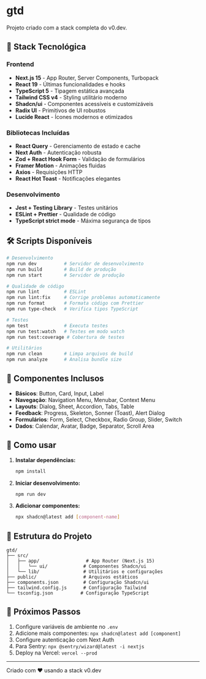 # gtd

Projeto criado com a stack completa do v0.dev.

## 🚀 Stack Tecnológica

### Frontend

- **Next.js 15** - App Router, Server Components, Turbopack
- **React 19** - Últimas funcionalidades e hooks
- **TypeScript 5** - Tipagem estática avançada
- **Tailwind CSS v4** - Styling utilitário moderno
- **Shadcn/ui** - Componentes acessíveis e customizáveis
- **Radix UI** - Primitivos de UI robustos
- **Lucide React** - Ícones modernos e otimizados

### Bibliotecas Incluídas

- **React Query** - Gerenciamento de estado e cache
- **Next Auth** - Autenticação robusta
- **Zod + React Hook Form** - Validação de formulários
- **Framer Motion** - Animações fluidas
- **Axios** - Requisições HTTP
- **React Hot Toast** - Notificações elegantes

### Desenvolvimento

- **Jest + Testing Library** - Testes unitários
- **ESLint + Prettier** - Qualidade de código
- **TypeScript strict mode** - Máxima segurança de tipos

## 🛠️ Scripts Disponíveis

```bash
# Desenvolvimento
npm run dev          # Servidor de desenvolvimento
npm run build        # Build de produção
npm run start        # Servidor de produção

# Qualidade de código
npm run lint         # ESLint
npm run lint:fix     # Corrige problemas automaticamente
npm run format       # Formata código com Prettier
npm run type-check   # Verifica tipos TypeScript

# Testes
npm test             # Executa testes
npm run test:watch   # Testes em modo watch
npm run test:coverage # Cobertura de testes

# Utilitários
npm run clean        # Limpa arquivos de build
npm run analyze      # Analisa bundle size
```

## 🎨 Componentes Inclusos

- **Básicos**: Button, Card, Input, Label
- **Navegação**: Navigation Menu, Menubar, Context Menu
- **Layouts**: Dialog, Sheet, Accordion, Tabs, Table
- **Feedback**: Progress, Skeleton, Sonner (Toast), Alert Dialog
- **Formulários**: Form, Select, Checkbox, Radio Group, Slider, Switch
- **Dados**: Calendar, Avatar, Badge, Separator, Scroll Area

## 🚀 Como usar

1. **Instalar dependências:**

   ```bash
   npm install
   ```

2. **Iniciar desenvolvimento:**

   ```bash
   npm run dev
   ```

3. **Adicionar componentes:**
   ```bash
   npx shadcn@latest add [component-name]
   ```

## 📁 Estrutura do Projeto

```
gtd/
├── src/
│   ├── app/                 # App Router (Next.js 15)
│   │   └── ui/             # Componentes Shadcn/ui
│   └── lib/                # Utilitários e configurações
├── public/                 # Arquivos estáticos
├── components.json         # Configuração Shadcn/ui
├── tailwind.config.js      # Configuração Tailwind
└── tsconfig.json          # Configuração TypeScript
```

## 📖 Próximos Passos

1. Configure variáveis de ambiente no `.env`
2. Adicione mais componentes: `npx shadcn@latest add [component]`
3. Configure autenticação com Next Auth
4. Para Sentry: `npx @sentry/wizard@latest -i nextjs`
5. Deploy na Vercel: `vercel --prod`

---

Criado com ❤️ usando a stack v0.dev
